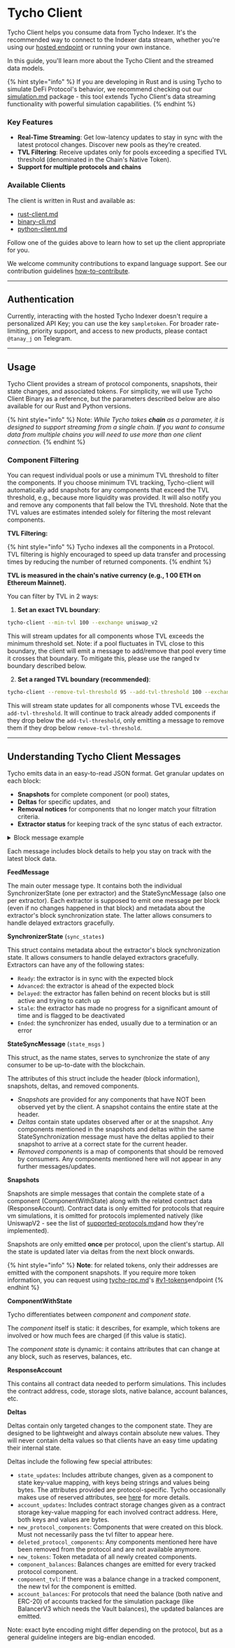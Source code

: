 # Tycho Client

Tycho Client helps you consume data from Tycho Indexer. It's the recommended way to connect to the Indexer data stream, whether you're using our [hosted endpoint](../../hosted-endpoints.md) or running your own instance.

In this guide, you'll learn more about the Tycho Client and the streamed data models.

{% hint style="info" %}
If you are developing in Rust and is using Tycho to simulate DeFi Protocol's behavior, we recommend checking out our [simulation.md](../../simulation.md "mention") package - this tool extends Tycho Client's data streaming functionality with powerful simulation capabilities.
{% endhint %}

### Key Features

* **Real-Time Streaming**: Get low-latency updates to stay in sync with the latest protocol changes. Discover new pools as they’re created.
* **TVL Filtering**: Receive updates only for pools exceeding a specified TVL threshold (denominated in the Chain's Native Token).
* **Support for multiple protocols and chains**

### Available Clients

The client is written in Rust and available as:

* [rust-client.md](rust-client.md "mention")
* [binary-cli.md](binary-cli.md "mention")
* [python-client.md](python-client.md "mention")

Follow one of the guides above to learn how to set up the client appropriate for you.

We welcome community contributions to expand language support. See our contribution guidelines [how-to-contribute](../../../how-to-contribute/ "mention").

***

## Authentication

Currently, interacting with the hosted Tycho Indexer doesn't require a personalized API Key; you can use the key `sampletoken`. For broader rate-limiting, priority support, and access to new products, please contact `@tanay_j` on Telegram.

***

## Usage

Tycho Client provides a stream of protocol components, snapshots, their state changes, and associated tokens. For simplicity, we will use Tycho Client Binary as a reference, but the parameters described below are also available for our Rust and Python versions.

{% hint style="info" %}
Note: _While Tycho takes **chain** as a parameter, it is designed to support streaming from a single chain. If you want to consume data from multiple chains you will need to use more than one client connection._
{% endhint %}

### Component Filtering

You can request individual pools or use a minimum TVL threshold to filter the components. If you choose minimum TVL tracking, Tycho-client will automatically add snapshots for any components that exceed the TVL threshold, e.g., because more liquidity was provided. It will also notify you and remove any components that fall below the TVL threshold. Note that the TVL values are estimates intended solely for filtering the most relevant components.

**TVL Filtering:**

{% hint style="info" %}
Tycho indexes all the components in a Protocol. TVL filtering is highly encouraged to speed up data transfer and processing times by reducing the number of returned components.&#x20;
{% endhint %}

**TVL is measured in the chain's native currency (e.g., 1 00 ETH on Ethereum Mainnet).**

You can filter by TVL in 2 ways:

1. **Set an exact TVL boundary**:

```bash
tycho-client --min-tvl 100 --exchange uniswap_v2
```

This will stream updates for all components whose TVL exceeds the minimum threshold set. Note: if a pool fluctuates in TVL close to this boundary, the client will emit a message to add/remove that pool every time it crosses that boundary. To mitigate this, please use the ranged tv boundary described below.

2. **Set a ranged TVL boundary (recommended)**:

```bash
tycho-client --remove-tvl-threshold 95 --add-tvl-threshold 100 --exchange uniswap_v3
```

This will stream state updates for all components whose TVL exceeds the `add-tvl-threshold`. It will continue to track already added components if they drop below the `add-tvl-threshold`, only emitting a message to remove them if they drop below `remove-tvl-threshold`.

***

## Understanding Tycho Client Messages

Tycho emits data in an easy-to-read JSON format. Get granular updates on each block:

* **Snapshots** for complete component (or pool) states,
* **Deltas** for specific updates, and
* **Removal notices** for components that no longer match your filtration criteria.
* **Extractor status** for keeping track of the sync status of each extractor.

<details>

<summary>Block message example</summary>

```json
{
  "state_msgs": {
    "uniswap_v2": {
      "header": {
        "hash": "0x063a4837d7689df84c3b106be6ee1a31a65afb7122f9847bf566a3f97fdd6dd7",
        "number": 21926578,
        "parent_hash": "0xef792af9f9cc6036a4b7d8fb66879162e5b6edd30a6d4f1eec817be91bc950b1",
        "revert": false
      },
      "snapshots": {
        "states": {
          "0x21b8065d10f73ee2e260e5b47d3344d3ced7596e": {
            "state": {
              "component_id": "0x21b8065d10f73ee2e260e5b47d3344d3ced7596e",
              "attributes": {
                "reserve0": "0x019cd10cabe7a7916b2963a5",
                "reserve1": "0x064e2eb1ad62df7d3620"
              },
              "balances": {
                "0xc02aaa39b223fe8d0a0e5c4f27ead9083c756cc2": "0x064e2eb1ad62df7d3620",
                "0x66a0f676479cee1d7373f3dc2e2952778bff5bd6": "0x019cd10cabe7a7916b2963a5"
              }
            },
            "component": {
              "id": "0x21b8065d10f73ee2e260e5b47d3344d3ced7596e",
              "protocol_system": "uniswap_v2",
              "protocol_type_name": "uniswap_v2_pool",
              "chain": "ethereum",
              "tokens": [
                "0x66a0f676479cee1d7373f3dc2e2952778bff5bd6",
                "0xc02aaa39b223fe8d0a0e5c4f27ead9083c756cc2"
              ],
              "contract_ids": [],
              "static_attributes": {
                "pool_address": "0x21b8065d10f73ee2e260e5b47d3344d3ced7596e",
                "fee": "0x1e"
              },
              "change": "Creation",
              "creation_tx": "0xdd4b8bb7d2965ff7aa72e1c588fa0b57a69c83cad511fff0ae8356617c5e6fa3",
              "created_at": "2020-12-22T17:13:12"
            }
          },
          "0xa43fe16908251ee70ef74718545e4fe6c5ccec9f": {
            "state": {
              "component_id": "0xa43fe16908251ee70ef74718545e4fe6c5ccec9f",
              "attributes": {
                "reserve1": "0x01a43a590836b94fa2ba",
                "reserve0": "0x1d9b4fe1831a31d214d18686b4"
              },
              "balances": {
                "0xc02aaa39b223fe8d0a0e5c4f27ead9083c756cc2": "0x01a43a590836b94fa2ba",
                "0x6982508145454ce325ddbe47a25d4ec3d2311933": "0x1d9b4fe1831a31d214d18686b4"
              }
            },
            "component": {
              "id": "0xa43fe16908251ee70ef74718545e4fe6c5ccec9f",
              "protocol_system": "uniswap_v2",
              "protocol_type_name": "uniswap_v2_pool",
              "chain": "ethereum",
              "tokens": [
                "0x6982508145454ce325ddbe47a25d4ec3d2311933",
                "0xc02aaa39b223fe8d0a0e5c4f27ead9083c756cc2"
              ],
              "contract_ids": [],
              "static_attributes": {
                "pool_address": "0xa43fe16908251ee70ef74718545e4fe6c5ccec9f",
                "fee": "0x1e"
              },
              "change": "Creation",
              "creation_tx": "0x273894b35d8c30d32e1ffa22ee6aa320cc9f55f2adbba0583594ed47c031f6f6",
              "created_at": "2023-04-14T17:21:11"
            }
          }
        },
        "vm_storage": {}
      },
      "deltas": {
        "extractor": "uniswap_v2",
        "chain": "ethereum",
        "block": {
          "number": 21926578,
          "hash": "0x063a4837d7689df84c3b106be6ee1a31a65afb7122f9847bf566a3f97fdd6dd7",
          "parent_hash": "0xef792af9f9cc6036a4b7d8fb66879162e5b6edd30a6d4f1eec817be91bc950b1",
          "chain": "ethereum",
          "ts": "2025-02-25T23:18:59"
        },
        "finalized_block_height": 21926513,
        "revert": false,
        "new_tokens": {},
        "account_updates": {},
        "state_updates": {},
        "new_protocol_components": {},
        "deleted_protocol_components": {},
        "component_balances": {},
        "component_tvl": {}
      },
      "removed_components": {}
    }
  },
  "sync_states": {
    "uniswap_v2": {
      "status": "ready",
      "hash": "0x063a4837d7689df84c3b106be6ee1a31a65afb7122f9847bf566a3f97fdd6dd7",
      "number": 21926578,
      "parent_hash": "0xef792af9f9cc6036a4b7d8fb66879162e5b6edd30a6d4f1eec817be91bc950b1",
      "revert": false
    }
  }
}
```

</details>

Each message includes block details to help you stay on track with the latest block data.

**FeedMessage**&#x20;

The main outer message type. It contains both the individual SynchronizerState (one per extractor) and the StateSyncMessage (also one per extractor). Each extractor is supposed to emit one message per block (even if no changes happened in that block) and metadata about the extractor's block synchronization state. The latter allows consumers to handle delayed extractors gracefully.

**SynchronizerState** (`sync_states`**`)`**

This struct contains metadata about the extractor's block synchronization state. It allows consumers to handle delayed extractors gracefully. Extractors can have any of the following states:

* `Ready`: the extractor is in sync with the expected block
* `Advanced`: the extractor is ahead of the expected block
* `Delayed`: the extractor has fallen behind on recent blocks but is still active and trying to catch up
* `Stale`: the extractor has made no progress for a significant amount of time and is flagged to be deactivated
* `Ended`: the synchronizer has ended, usually due to a termination or an error

**StateSyncMessage** (`state_msgs` )

This struct, as the name states, serves to synchronize the state of any consumer to be up-to-date with the blockchain.

The attributes of this struct include the header (block information), snapshots, deltas, and removed components.

* _Snapshots_ are provided for any components that have NOT been observed yet by the client. A snapshot contains the entire state at the header.
* _Deltas_ contain state updates observed after or at the snapshot. Any components mentioned in the snapshots and deltas within the same StateSynchronization message must have the deltas applied to their snapshot to arrive at a correct state for the current header.
* _Removed components_ is a map of components that should be removed by consumers. Any components mentioned here will not appear in any further messages/updates.

**Snapshots**

Snapshots are simple messages that contain the complete state of a component (ComponentWithState) along with the related contract data (ResponseAccount). Contract data is only emitted for protocols that require vm simulations, it is omitted for protocols implemented natively (like UniswapV2 - see the list of [supported-protocols.md](../../supported-protocols.md "mention")and how they're implemented).

Snapshots are only emitted **once** per protocol, upon the client's startup. All the state is updated later via deltas from the next block onwards.

{% hint style="info" %}
**Note**: for related tokens, only their addresses are emitted with the component snapshots. If you require more token information, you can request using [tycho-rpc.md](../tycho-rpc.md "mention")'s [#v1-tokens](../tycho-rpc.md#v1-tokens "mention")endpoint
{% endhint %}

**ComponentWithState**

Tycho differentiates between _component_ and _component state_.

The _component_ itself is static: it describes, for example, which tokens are involved or how much fees are charged (if this value is static).

The _component state_ is dynamic: it contains attributes that can change at any block, such as reserves, balances, etc.

**ResponseAccount**

This contains all contract data needed to perform simulations. This includes the contract address, code, storage slots, native balance, account balances, etc.

**Deltas**

Deltas contain only targeted changes to the component state. They are designed to be lightweight and always contain absolute new values. They will never contain delta values so that clients have an easy time updating their internal state.

Deltas include the following few special attributes:

* `state_updates`: Includes attribute changes, given as a component to state key-value mapping, with keys being strings and values being bytes. The attributes provided are protocol-specific. Tycho occasionally makes use of reserved attributes, see [here](https://docs.propellerheads.xyz/integrations/indexing/reserved-attributes) for more details.
* `account_updates`: Includes contract storage changes given as a contract storage key-value mapping for each involved contract address. Here, both keys and values are bytes.
* `new_protocol_components`: Components that were created on this block. Must not necessarily pass the tvl filter to appear here.
* `deleted_protocol_components`: Any components mentioned here have been removed from the protocol and are not available anymore.
* `new_tokens`: Token metadata of all newly created components.
* `component_balances`: Balances changes are emitted for every tracked protocol component.
* `component_tvl`: If there was a balance change in a tracked component, the new tvl for the component is emitted.
* `account_balances`: For protocols that need the balance (both native and ERC-20) of accounts tracked for the simulation package (like BalancerV3 which needs the Vault balances), the updated balances are emitted.



Note: exact byte encoding might differ depending on the protocol, but as a general guideline integers are big-endian encoded.

